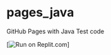 # pages_java
GitHub Pages with Java Test code

[![Run on Replit.com](https://replit.com/@jmort1021/pagesjava-1)]
